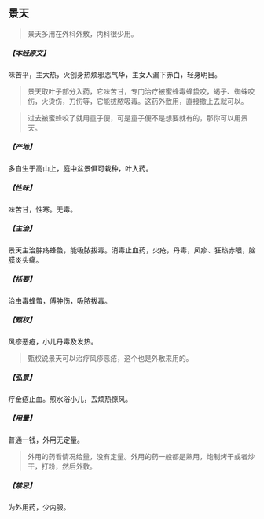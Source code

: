 ## 景天

> 景天多用在外科外敷，内科很少用。

##### 【本经原文】
味苦平，主大热，火创身热烦邪恶气华，主女人漏下赤白，轻身明目。

> 景天取叶子部分入药，它味苦甘，专门治疗被蜜蜂毒蜂蛰咬，蝎子、蜘蛛咬伤，火烫伤，刀伤等，它能拔脓吸毒。这药外敷用，直接撒上去就可以。

> 过去被蜜蜂咬了就用童子便，可是童子便不是想要就有的，那你可以用景天。

##### 【产地】
多自生于高山上，庭中盆景俱可栽种，叶入药。
##### 【性味】
味苦甘，性寒。无毒。
##### 【主治】
景天主治肿疡蜂螫，能吸脓拔毒。消毒止血药，火疮，丹毒，风疹、狂热赤眼，脑膜炎头痛。
##### 【括要】
治虫毒蜂螫，傅肿伤，吸脓拔毒。
##### 【甄权】
风疹恶疮，小儿丹毒及发热。

> 甄权说景天可以治疗风疹恶疮，这个也是外敷来用的。

##### 【弘景】
疗金疮止血。煎水浴小儿，去烦热惊风。
##### 【用量】
普通一钱，外用无定量。

> 外用的药看情况给量，没有定量。外用的药一般都是熟用，炮制烤干或者炒干，打粉，然后外敷。

##### 【禁忌】
为外用药，少内服。